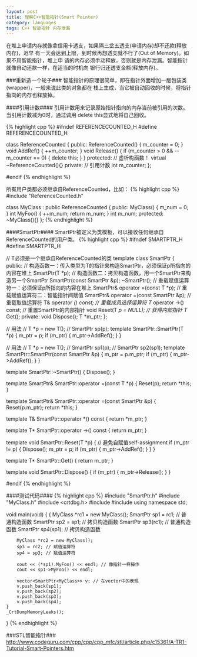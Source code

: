 ```yaml
---
layout: post
title: 理解C++智能指针(Smart Pointer)
category: languages
tags: C++ 智能指针 内存泄漏
---
```


在堆上申请内存就像拿信用卡透支，如果隔三岔五透支(申请内存)却不还款(释放内存)，迟早
有一天会达到上限，到时候再想透支就不行了(Out of Memory)。如果不用智能指针，堆上申
请的内存必须手动释放，否则就是内存泄漏。智能指针就像自动还款一样，在适当的时机向
银行归还透支金额(释放内存)。

###重新造一个轮子###
智能指针的原理很简单，即在指针外面增加一层包装类(wrapper)，一般来说此类的对象都在
栈上生成，当它被自动回收的时候，将指针指向的内存也释放掉。

####引用计数####
引用计数用来记录原始指针指向的内存当前被引用的次数。当引用计数减为0时，通过调用
delete this显式地将自己回收。

{% highlight cpp %}
#ifndef REFERENCECOUNTED_H
#define REFERENCECOUNTED_H

class ReferenceCounted
{
public:
    ReferenceCounted()
    {
        m_counter = 0;
    }
    void AddRef()
    {
        ++m_counter;
    }
    void Release()
    {
        if (m_counter > 0 && --m_counter == 0)
        {
            delete this;
        }
    }
protected:
    // 虚析构函数！
    virtual ~ReferenceCounted(){}
private:
    // 引用计数
    int m_counter;
};

#endif
{% endhighlight %}

所有用户类都必须继承自ReferenceCounted，比如：
{% highlight cpp %}
#include "ReferenceCounted.h"

class MyClass : public ReferenceCounted
{
public:
    MyClass()
    {
        m_num = 0;
    }
    int MyFoo()
    {
        ++m_num;
        return m_num;
    }
    int m_num;
protected:
    ~MyClass(){}
};
{% endhighlight %}

####SmartPtr####
SmartPtr被定义为类模板，可以接收任何继承自ReferenceCounted的用户类。
{% highlight cpp %}
#ifndef SMARTPTR_H
#define SMARTPTR_H

// T必须是一个继承自ReferenceCounted的类
template <class T>
class SmartPtr
{
public:
    // 构造函数一：传入类型为T的指针来构造SmartPtr，必须保证p所指向的内容在堆上
    SmartPtr(T *p);
    // 构造函数二：拷贝构造函数，用一个SmartPtr来构造另一个SmartPtr
    SmartPtr(const SmartPtr<T> &p);
    ~SmartPtr();
    // 重载赋值运算符一：必须保证p所指向的内容在堆上
    SmartPtr& operator =(const T *p);
    // 重载赋值运算符二：智能指针间赋值
    SmartPtr& operator =(const SmartPtr<T> &p);
    // 重载取值运算符
    T& operator *() const;
    // 重载成员选择运算符
    T* operator ->() const;
    // 重置SmartPtr的内部指针
    void Reset(T *p = NULL);
    // 获得内部指针
    T* Get();
private:
    void Dispose();
    T *m_ptr;
};

// 用法
// T *p = new T();
// SmartPtr<T> sp(p);
template <class T>
SmartPtr<T>::SmartPtr(T *p)
{
    m_ptr = p;
    if (m_ptr)
    {
        m_ptr->AddRef();
    }
}

// 用法
// T *p = new T();
// SmartPtr<T> sp1(p);
// SmartPtr<T> sp2(sp1);
template <class T>
SmartPtr<T>::SmartPtr(const SmartPtr<T> &p)
{
    m_ptr = p.m_ptr;
    if (m_ptr)
    {
        m_ptr->AddRef();
    }
}

template <class T>
SmartPtr<T>::~SmartPtr()
{
    Dispose();
}

template <class T>
SmartPtr<T>& SmartPtr<T>::operator =(const T *p)
{
    Reset(p);
    return *this;
}

template <class T>
SmartPtr<T>& SmartPtr<T>::operator =(const SmartPtr<T> &p)
{
    Reset(p.m_ptr);
    return *this;
}

template <class T>
T& SmartPtr<T>::operator *() const
{
    return *m_ptr;
}

template <class T>
T* SmartPtr<T>::operator ->() const
{
    return m_ptr;
}

template <class T>
void SmartPtr<T>::Reset(T *p)
{
    // 避免自赋值self-assignment
    if (m_ptr != p)
    {
        Dispose();
        m_ptr = p;
        if (m_ptr)
        {
            m_ptr->AddRef();
        }
    }
}

template <class T>
T* SmartPtr<T>::Get()
{
    return m_ptr;
}

template <class T>
void SmartPtr<T>::Dispose()
{
    if (m_ptr)
    {
        m_ptr->Release();
    }
}

#endif
{% endhighlight %}

####测试代码####
{% highlight cpp %}
#include "SmartPtr.h"
#include "MyClass.h"
#include <crtdbg.h>
#include <vector>
#include <iostream>
using namespace std;

void main(void)
{
    {
        MyClass *rc1 = new MyClass();
        SmartPtr<MyClass> sp1 = rc1; // 普通构造函数
        SmartPtr<MyClass> sp2 = sp1; // 拷贝构造函数
        SmartPtr<MyClass> sp3(rc1); // 普通构造函数
        SmartPtr<MyClass> sp4(sp1); // 拷贝构造函数

        MyClass *rc2 = new MyClass();
        sp3 = rc2; // 赋值运算符
        sp4 = sp3; // 赋值运算符

        cout << (*sp1).MyFoo() << endl; // 像指针一样操作
        cout << sp1->MyFoo() << endl;

        vector<SmartPtr<MyClass>> v; // 在vector中的表现
        v.push_back(sp1);
        v.push_back(sp2);
        v.push_back(sp3);
        v.push_back(sp4);
    }
    _CrtDumpMemoryLeaks();
}
{% endhighlight %}

###STL智能指针###
http://www.codeguru.com/cpp/cpp/cpp_mfc/stl/article.php/c15361/A-TR1-Tutorial-Smart-Pointers.htm
